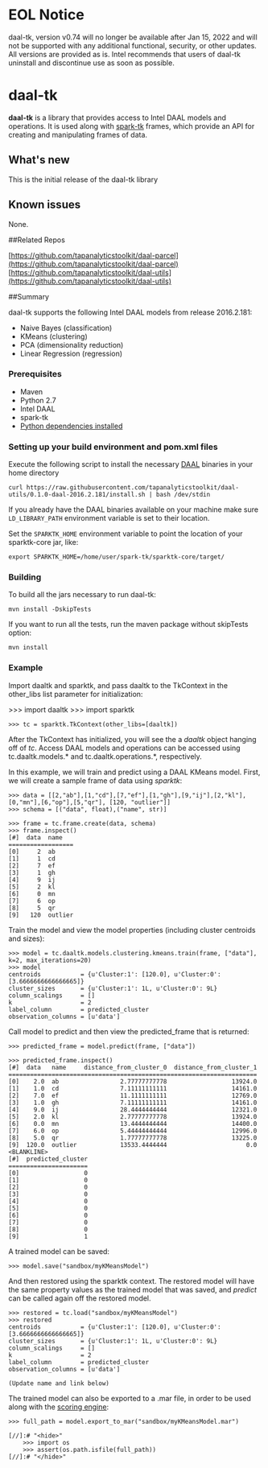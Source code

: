 # EOL Notice
daal-tk, version v0.74 will no longer be available after Jan 15, 2022 and will not be supported with any additional functional, security, or other updates. All versions are provided as is. Intel recommends that users of daal-tk uninstall and discontinue use as soon as possible.

# daal-tk

**daal-tk** is a library that provides access to Intel DAAL models and operations.
It is used along with [spark-tk](https://github.com/tapanalyticstoolkit/spark-tk) frames, 
which provide an API for creating and manipulating frames of data.

## What's new

This is the initial release of the daal-tk library

## Known issues

None.

##Related Repos

[https://github.com/tapanalyticstoolkit/daal-parcel](https://github.com/tapanalyticstoolkit/daal-parcel)  
[https://github.com/tapanalyticstoolkit/daal-utils](https://github.com/tapanalyticstoolkit/daal-utils)

##Summary

daal-tk supports the following Intel DAAL models from release 2016.2.181:
* Naive Bayes (classification)
* KMeans (clustering)
* PCA (dimensionality reduction)
* Linear Regression (regression)

### Prerequisites

* Maven
* Python 2.7
* Intel DAAL
* spark-tk
* [Python dependencies installed](https://github.com/tapanalyticstoolkit/daal-tk/blob/master/python/requirements.txt)

### Setting up your build environment and pom.xml files

Execute the following script to install the necessary [DAAL](https://software.intel.com/en-us/blogs/daal) binaries in your home directory
```
curl https://raw.githubusercontent.com/tapanalyticstoolkit/daal-utils/0.1.0-daal-2016.2.181/install.sh | bash /dev/stdin 
```

If you already have the DAAL binaries available on your machine make sure `LD_LIBRARY_PATH` environment variable is set to their location.

Set the `SPARKTK_HOME` environment variable to point the location of your sparktk-core jar, like:
```
export SPARKTK_HOME=/home/user/spark-tk/sparktk-core/target/
```

### Building

To build all the jars necessary to run daal-tk:

```
mvn install -DskipTests
```

If you want to run all the tests, run the maven package without skipTests option:

```
mvn install
```

### Example

Import daaltk and sparktk, and pass daaltk to the TkContext in the other_libs list 
parameter for initialization:

[//]:# "<skip>"
    >>> import daaltk
    >>> import sparktk
    
    >>> tc = sparktk.TkContext(other_libs=[daaltk])
[//]:# "</skip>"

After the TkContext has initialized, you will see the a *daaltk* object hanging off
of *tc*.  Access DAAL models and operations can be accessed using tc.daaltk.models.*
and tc.daaltk.operations.*, respectively.
    
In this example, we will train and predict using a DAAL KMeans model.  First, we will
create a sample frame of data using *sparktk*:

    >>> data = [[2,"ab"],[1,"cd"],[7,"ef"],[1,"gh"],[9,"ij"],[2,"kl"],[0,"mn"],[6,"op"],[5,"qr"], [120, "outlier"]]
    >>> schema = [("data", float),("name", str)]
    
    >>> frame = tc.frame.create(data, schema)
    >>> frame.inspect()
    [#]  data  name   
    ==================
    [0]     2  ab
    [1]     1  cd
    [2]     7  ef
    [3]     1  gh
    [4]     9  ij
    [5]     2  kl
    [6]     0  mn
    [7]     6  op
    [8]     5  qr
    [9]   120  outlier
    
Train the model and view the model properties (including cluster centroids and sizes):

    >>> model = tc.daaltk.models.clustering.kmeans.train(frame, ["data"], k=2, max_iterations=20)
    >>> model
    centroids           = {u'Cluster:1': [120.0], u'Cluster:0': [3.6666666666666665]}
    cluster_sizes       = {u'Cluster:1': 1L, u'Cluster:0': 9L}
    column_scalings     = []
    k                   = 2
    label_column        = predicted_cluster
    observation_columns = [u'data']
    
Call model to predict and then view the predicted_frame that is returned:

    >>> predicted_frame = model.predict(frame, ["data"])

    >>> predicted_frame.inspect()
    [#]  data   name     distance_from_cluster_0  distance_from_cluster_1
    =====================================================================
    [0]    2.0  ab                 2.77777777778                  13924.0
    [1]    1.0  cd                 7.11111111111                  14161.0
    [2]    7.0  ef                 11.1111111111                  12769.0
    [3]    1.0  gh                 7.11111111111                  14161.0
    [4]    9.0  ij                 28.4444444444                  12321.0
    [5]    2.0  kl                 2.77777777778                  13924.0
    [6]    0.0  mn                 13.4444444444                  14400.0
    [7]    6.0  op                 5.44444444444                  12996.0
    [8]    5.0  qr                 1.77777777778                  13225.0
    [9]  120.0  outlier            13533.4444444                      0.0
    <BLANKLINE>
    [#]  predicted_cluster
    ======================
    [0]                  0
    [1]                  0
    [2]                  0
    [3]                  0
    [4]                  0
    [5]                  0
    [6]                  0
    [7]                  0
    [8]                  0
    [9]                  1
    
A trained model can be saved:

    >>> model.save("sandbox/myKMeansModel")
    
And then restored using the sparktk context.  The restored model will have the same property
values as the trained model that was saved, and *predict* can be called again off the restored
model.

    >>> restored = tc.load("sandbox/myKMeansModel")
    >>> restored
    centroids           = {u'Cluster:1': [120.0], u'Cluster:0': [3.6666666666666665]}
    cluster_sizes       = {u'Cluster:1': 1L, u'Cluster:0': 9L}
    column_scalings     = []
    k                   = 2
    label_column        = predicted_cluster
    observation_columns = [u'data']

	(Update name and link below)
The trained model can also be exported to a .mar file, in order to be used
along with the [scoring engine](https://github.com/tapanalyticstoolkit/model-scoring-java):

    >>> full_path = model.export_to_mar("sandbox/myKMeansModel.mar")
    
    [//]:# "<hide>"
        >>> import os
        >>> assert(os.path.isfile(full_path))
    [//]:# "</hide>"
